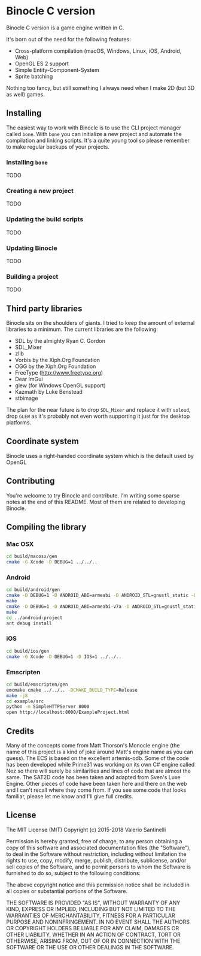 # Binocle C version

Binocle C version is a game engine written in C.

It's born out of the need for the following features:

- Cross-platform compilation (macOS, Windows, Linux, iOS, Android, Web)
- OpenGL ES 2 support
- Simple Entity-Component-System
- Sprite batching

Nothing too fancy, but still something I always need when I make 2D (but 3D as well) games. 

## Installing

The easiest way to work with Binocle is to use the CLI project manager called `bone`.
With `bone` you can initialize a new project and automate the compilation and linking scripts. It's a quite young tool so please remember to make regular backups of your projects.

### Installing `bone`

TODO

### Creating a new project

TODO

### Updating the build scripts

TODO

### Updating Binocle

TODO

### Building a project

TODO

## Third party libraries

Binocle sits on the shoulders of giants. I tried to keep the amount of external libraries to a minimum.
The current libraries are the following:

- SDL by the almighty Ryan C. Gordon
- SDL_Mixer
- zlib
- Vorbis by the Xiph.Org Foundation
- OGG by the Xiph.Org Foundation
- FreeType (http://www.freetype.org)
- Dear ImGui
- glew (for Windows OpenGL support)
- Kazmath by Luke Benstead
- stbimage

The plan for the near future is to drop `SDL_Mixer` and replace it with `soloud`, drop `GLEW` as it's probably not even worth supporting it just for the desktop platforms.

## Coordinate system

Binocle uses a right-handed coordinate system which is the default used by OpenGL 

## Contributing

You're welcome to try Binocle and contribute. I'm writing some sparse notes at the end of this README. Most of them are related to developing Binocle.

## Compiling the library

### Mac OSX

```sh
cd build/macosx/gen
cmake -G Xcode -D DEBUG=1 ../../..
```

### Android

```sh
cd build/android/gen
cmake -D DEBUG=1 -D ANDROID_ABI=armeabi -D ANDROID_STL=gnustl_static -D ANDROID_NATIVE_API_LEVEL=android-17 -D CMAKE_TOOLCHAIN_FILE=../../cmake/android.toolchain.cmake ../../..
make
cmake -D DEBUG=1 -D ANDROID_ABI=armeabi-v7a -D ANDROID_STL=gnustl_static -D ANDROID_NATIVE_API_LEVEL=android-17 -D CMAKE_TOOLCHAIN_FILE=../../cmake/android.toolchain.cmake ../../..
make
cd ../android-project
ant debug install
```

### iOS

```sh
cd build/ios/gen
cmake -G Xcode -D DEBUG=1 -D IOS=1 ../../..
```

### Emscripten

```sh
cd build/emscripten/gen
emcmake cmake ../../.. -DCMAKE_BUILD_TYPE=Release
make -j8
cd example/src
python -m SimpleHTTPServer 8000
open http://localhost:8000/ExampleProject.html
```

## Credits

Many of the concepts come from Matt Thorson's Monocle engine (the name of this project is a kind of joke around Matt's engine name as you can guess).
The ECS is based on the excellent artemis-odb.
Some of the code has been developed while Prime31 was working on its own C# engine called Nez so there will surely be similarities and lines of code that are almost the same.
The SAT2D code has been taken and adapted from Sven's Luxe Engine. 
Other pieces of code have been taken here and there on the web and I can't recall where they come from. If you see some code that looks familiar, please let me know and I'll give full credits.

## License

The MIT License (MIT)
Copyright (c) 2015-2018 Valerio Santinelli

Permission is hereby granted, free of charge, to any person obtaining a copy of this software and associated documentation files (the "Software"), to deal in the Software without restriction, including without limitation the rights to use, copy, modify, merge, publish, distribute, sublicense, and/or sell copies of the Software, and to permit persons to whom the Software is furnished to do so, subject to the following conditions:

The above copyright notice and this permission notice shall be included in all copies or substantial portions of the Software.

THE SOFTWARE IS PROVIDED "AS IS", WITHOUT WARRANTY OF ANY KIND, EXPRESS OR IMPLIED, INCLUDING BUT NOT LIMITED TO THE WARRANTIES OF MERCHANTABILITY, FITNESS FOR A PARTICULAR PURPOSE AND NONINFRINGEMENT. IN NO EVENT SHALL THE AUTHORS OR COPYRIGHT HOLDERS BE LIABLE FOR ANY CLAIM, DAMAGES OR OTHER LIABILITY, WHETHER IN AN ACTION OF CONTRACT, TORT OR OTHERWISE, ARISING FROM, OUT OF OR IN CONNECTION WITH THE SOFTWARE OR THE USE OR OTHER DEALINGS IN THE SOFTWARE.
